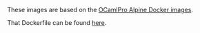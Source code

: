 These images are based on the [OCamlPro Alpine Docker images](https://gitlab.ocamlpro.com/OCamlPro/ocaml-docker-images).

That Dockerfile can be found [here](https://gitlab.ocamlpro.com/OCamlPro/ocaml-docker-images/-/blob/master/Dockerfile).
